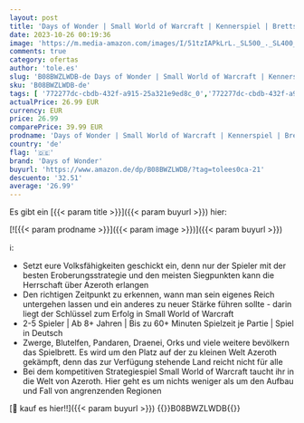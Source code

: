 ```yaml
---
layout: post
title: 'Days of Wonder | Small World of Warcraft | Kennerspiel | Brettspiel | 2-5 Spieler | Ab 8+ Jahren | 60+ Minuten | Deutsch'
date: 2023-10-26 00:19:36
image: 'https://m.media-amazon.com/images/I/51tzIAPkLrL._SL500_._SL400_.jpg'
comments: true
category: ofertas
author: 'tole.es'
slug: 'B08BWZLWDB-de Days of Wonder | Small World of Warcraft | Kennerspiel |...'
sku: 'B08BWZLWDB-de'
tags: [ '772277dc-cbdb-432f-a915-25a321e9ed8c_0','772277dc-cbdb-432f-a915-25a321e9ed8c_4001','Arborist Merchandising Root','Brettspiele','Self Service','Special Features Stores','Spiele','Spielzeug','Spielzeug Outlet','days of wonder','🇩🇪', ]
actualPrice: 26.99 EUR
currency: EUR
price: 26.99
comparePrice: 39.99 EUR
prodname: 'Days of Wonder | Small World of Warcraft | Kennerspiel | Brettspiel | 2-5 Spieler | Ab 8+ Jahren | 60+ Minuten | Deutsch'
country: 'de'
flag: '🇩🇪'
brand: 'Days of Wonder'
buyurl: 'https://www.amazon.de/dp/B08BWZLWDB/?tag=tolees0ca-21'
descuento: '32.51'
average: '26.99'
---
```


Es gibt ein [{{< param title >}}]({{< param buyurl >}}) hier:

[![{{< param prodname >}}]({{< param image >}})]({{< param buyurl >}})

ℹ️:

- Setzt eure Volksfähigkeiten geschickt ein, denn nur der Spieler mit der besten Eroberungsstrategie und den meisten Siegpunkten kann die Herrschaft über Azeroth erlangen
- Den richtigen Zeitpunkt zu erkennen, wann man sein eigenes Reich untergehen lassen und ein anderes zu neuer Stärke führen sollte - darin liegt der Schlüssel zum Erfolg in Small World of Warcraft
- 2-5 Spieler | Ab 8+ Jahren | Bis zu 60+ Minuten Spielzeit je Partie | Spiel in Deutsch
- Zwerge, Blutelfen, Pandaren, Draenei, Orks und viele weitere bevölkern das Spielbrett. Es wird um den Platz auf der zu kleinen Welt Azeroth gekämpft, denn das zur Verfügung stehende Land reicht nicht für alle
- Bei dem kompetitiven Strategiespiel Small World of Warcraft taucht ihr in die Welt von Azeroth. Hier geht es um nichts weniger als um den Aufbau und Fall von angrenzenden Regionen

[🛒 kauf es hier!!]({{< param buyurl >}})
{{<world>}}B08BWZLWDB{{</world>}}
